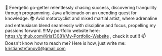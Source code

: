 🚀 Energetic go-getter relentlessly chasing success, discovering tranquility through programming. Java aficionado on an unending quest for knowledge. 
📚 Avid motorcyclist and mixed martial artist, where adrenaline and enthusiasm blend seamlessly with discipline and focus, propelling my  passions forward.
!!!My portfolio website here: https://github.com/Kris13081/My-Portfolio-Website , check it out!!!
📫 Doesn't know how to reach me? Here is how, just write me: kristianstefanov0@gmail.com
